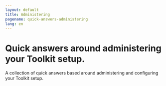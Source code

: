 ```yaml
---
layout: default
title: Administering
pagename: quick-answers-administering
lang: en
---
```


Quick answers around administering your Toolkit setup.
=====

A collection of quick answers based around administering and configuring your Toolkit setup.
